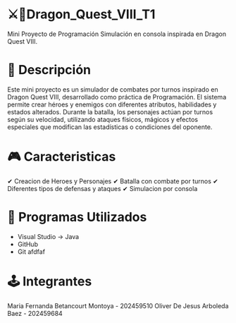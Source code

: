 # ⚔🗿Dragon_Quest_VIII_T1
Mini Proyecto de Programación
Simulación en consola inspirada en Dragon Quest VIII.

# 📌 Descripción
Este mini proyecto es un simulador de combates por turnos inspirado en Dragon Quest VIII, desarrollado como práctica de Programación. El sistema permite crear héroes y enemigos con diferentes atributos, habilidades y estados alterados. Durante la batalla, los personajes actúan por turnos según su velocidad, utilizando ataques físicos, mágicos y efectos especiales que modifican las estadísticas o condiciones del oponente.

# 🎮 Caracteristicas

✔ Creacion de Heroes y Personajes
✔ Batalla con combate por turnos
✔ Diferentes tipos de defensas y ataques
✔ Simulacion por consola 

# 🔮 Programas Utilizados
- Visual Studio -> Java 
- GitHub 
- Git 
afdfaf

# 🕹 Integrantes

Maria Fernanda Betancourt Montoya - 202459510
Oliver De Jesus Arboleda Baez - 202459684


             